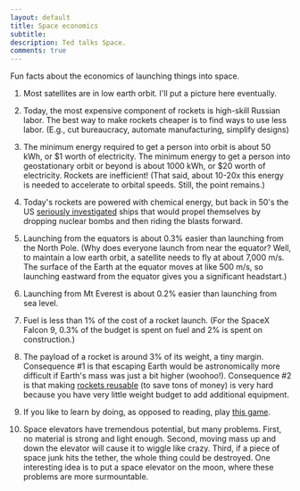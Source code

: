 ```yaml
---
layout: default
title: Space economics
subtitle:
description: Ted talks Space.
comments: true
---
```


Fun facts about the economics of launching things into space.

1. Most satellites are in low earth orbit. I'll put a picture here eventually.

2. Today, the most expensive component of rockets is high-skill Russian labor. The best way to make rockets cheaper is to find ways to use less labor. (E.g., cut bureaucracy, automate manufacturing, simplify designs)

3. The minimum energy required to get a person into orbit is about 50 kWh, or $1 worth of electricity. The minimum energy to get a person into geostationary orbit or beyond is about 1000 kWh, or $20 worth of electricity. Rockets are inefficient! (That said, about 10-20x this energy is needed to accelerate to orbital speeds. Still, the point remains.)

4. Today's rockets are powered with chemical energy, but back in 50's the US <a href="https://en.wikipedia.org/wiki/Project_Orion_(nuclear_propulsion)">seriously investigated</a> ships that would propel themselves by dropping nuclear bombs and then riding the blasts forward.

5. Launching from the equators is about 0.3% easier than launching from the North Pole. (Why does everyone launch from near the equator? Well, to maintain a low earth orbit, a satellite needs to fly at about 7,000 m/s. The surface of the Earth at the equator moves at like 500 m/s, so launching eastward from the equator gives you a significant headstart.)

6. Launching from Mt Everest is about 0.2% easier than launching from sea level.

7. Fuel is less than 1% of the cost of a rocket launch. (For the SpaceX Falcon 9, 0.3% of the budget is spent on fuel and 2% is spent on construction.)

8. The payload of a rocket is around 3% of its weight, a tiny margin. Consequence #1 is that escaping Earth would be astronomically more difficult if Earth's mass was just a bit higher (woohoo!). Consequence #2 is that making [rockets reusable](https://www.youtube.com/watch?v=eGimzB5QM1M) (to save tons of money) is very hard because you have very little weight budget to add additional equipment.

9. If you like to learn by doing, as opposed to reading, play [this game](https://www.youtube.com/watch?v=AFX5kZMulu0).

10. Space elevators have tremendous potential, but many problems. First, no material is strong and light enough. Second, moving mass up and down the elevator will cause it to wiggle like crazy. Third, if a piece of space junk hits the tether, the whole thing could be destroyed. One interesting idea is to put a space elevator on the moon, where these problems are more surmountable.
